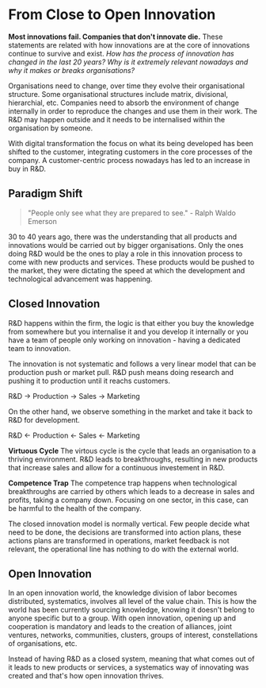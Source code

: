 # From Close to Open Innovation

**Most innovations fail. Companies that don't innovate die.** These statements are related with how innovations are at the core of innovations continue to survive and exist. *How has the process of innovation has changed in the last 20 years? Why is it extremely relevant nowadays and why it makes or breaks organisations?* 

Organisations need to change, over time they evolve their organisational structure. Some organisational structures include matrix, divisional, hierarchial, etc. Companies need to absorb the environment of change internally in order to reproduce the changes and use them in their work. The R&D may happen outside and it needs to be internalised within the organisation by someone.

With digital transformation the focus on what its being developed has been shifted to the customer, integrating customers in the core processes of the company. A customer-centric process nowadays has led to an increase in buy in R&D.

## Paradigm Shift

> "People only see what they are prepared to see." - Ralph Waldo Emerson

30 to 40 years ago, there was the understanding that all products and innovations would be carried out by bigger organisations. Only the ones doing R&D would be the ones to play a role in this innovation process to come with new products and services. These products would be pushed to the market, they were dictating the speed at which the development and technological advancement was happening.

## Closed Innovation

R&D happens within the firm, the logic is that either you buy the knowledge from somewhere but you internalise it and you develop it internally or you have a team of people only working on innovation - having a dedicated team to innovation.

The innovation is not systematic and follows a very linear model that can be production push or market pull. R&D push means doing research and pushing it to production until it reachs customers.

R&D $\to$ Production $\to$ Sales $\to$ Marketing

On the other hand, we observe something in the market and take it back to R&D for development.

R&D $\leftarrow$ Production $\leftarrow$ Sales $\leftarrow$ Marketing

**Virtuous Cycle** The virtous cycle is the cycle that leads an organisation to a thriving environment. R&D leads to breakthroughs, resulting in new products that increase sales and allow for a continuous investement in R&D.

**Competence Trap** The competence trap happens when technological breakthroughs are carried by others which leads to a decrease in sales and profits, taking a company down. Focusing on one sector, in this case, can be harmful to the health of the company.

The closed innovation model is normally vertical. Few people decide what need to be done, the decisions are transformed into action plans, these actions plans are transformed in operations, market feedback is not relevant, the operational line has nothing to do with the external world.

## Open Innovation

In an open innovation world, the knowledge division of labor becomes distributed, systematics, involves all level of the value chain. This is how the world has been currently sourcing knowledge, knowing it doesn't belong to anyone specific but to a group. With open innovation, opening up and cooperation is mandatory and leads to the creation of alliances, joint ventures, networks, communities, clusters, groups of interest, constellations of organisations, etc.

Instead of having R&D as a closed system, meaning that what comes out of it leads to new products or services, a systematics way of innovating was created and that's how open innovation thrives.